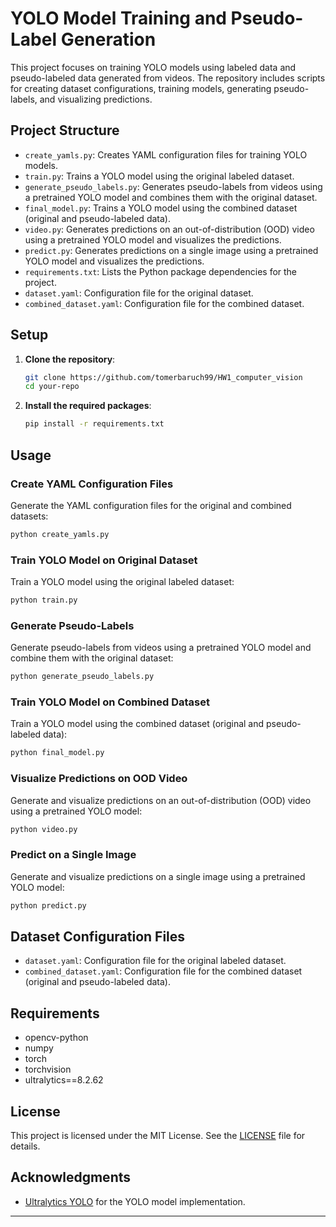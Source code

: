 # YOLO Model Training and Pseudo-Label Generation

This project focuses on training YOLO models using labeled data and pseudo-labeled data generated from videos. The repository includes scripts for creating dataset configurations, training models, generating pseudo-labels, and visualizing predictions.

## Project Structure

- `create_yamls.py`: Creates YAML configuration files for training YOLO models.
- `train.py`: Trains a YOLO model using the original labeled dataset.
- `generate_pseudo_labels.py`: Generates pseudo-labels from videos using a pretrained YOLO model and combines them with the original dataset.
- `final_model.py`: Trains a YOLO model using the combined dataset (original and pseudo-labeled data).
- `video.py`: Generates predictions on an out-of-distribution (OOD) video using a pretrained YOLO model and visualizes the predictions.
- `predict.py`: Generates predictions on a single image using a pretrained YOLO model and visualizes the predictions.
- `requirements.txt`: Lists the Python package dependencies for the project.
- `dataset.yaml`: Configuration file for the original dataset.
- `combined_dataset.yaml`: Configuration file for the combined dataset.

## Setup

1. **Clone the repository**:
    ```sh
    git clone https://github.com/tomerbaruch99/HW1_computer_vision
    cd your-repo
    ```

2. **Install the required packages**:
    ```sh
    pip install -r requirements.txt
    ```

## Usage

### Create YAML Configuration Files

Generate the YAML configuration files for the original and combined datasets:
```sh
python create_yamls.py
```

### Train YOLO Model on Original Dataset

Train a YOLO model using the original labeled dataset:
```sh
python train.py
```

### Generate Pseudo-Labels

Generate pseudo-labels from videos using a pretrained YOLO model and combine them with the original dataset:
```sh
python generate_pseudo_labels.py
```

### Train YOLO Model on Combined Dataset

Train a YOLO model using the combined dataset (original and pseudo-labeled data):
```sh
python final_model.py
```

### Visualize Predictions on OOD Video

Generate and visualize predictions on an out-of-distribution (OOD) video using a pretrained YOLO model:
```sh
python video.py
```

### Predict on a Single Image

Generate and visualize predictions on a single image using a pretrained YOLO model:
```sh
python predict.py
```

## Dataset Configuration Files

- `dataset.yaml`: Configuration file for the original labeled dataset.
- `combined_dataset.yaml`: Configuration file for the combined dataset (original and pseudo-labeled data).

## Requirements

- opencv-python
- numpy
- torch
- torchvision
- ultralytics==8.2.62

## License

This project is licensed under the MIT License. See the [LICENSE](LICENSE) file for details.

## Acknowledgments

- [Ultralytics YOLO](https://github.com/ultralytics/yolov8) for the YOLO model implementation.

---